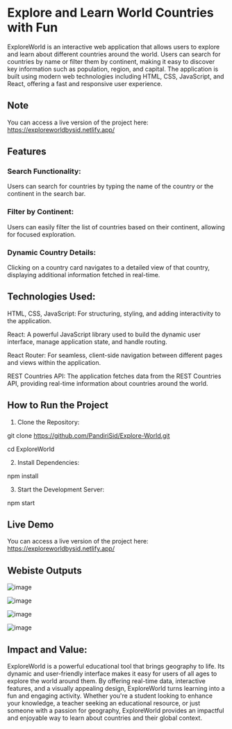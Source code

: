 
# Explore and Learn World Countries with Fun

ExploreWorld is an interactive web application that allows users to explore and learn about different countries around the world. Users can search for countries by name or filter them by continent, making it easy to discover key information such as population, region, and capital. The application is built using modern web technologies including HTML, CSS, JavaScript, and React, offering a fast and responsive user experience.





## Note

You can access a live version of the project here: https://exploreworldbysid.netlify.app/
## Features

### Search Functionality: 
Users can search for countries by typing the name of the country or the continent in the search bar.
### Filter by Continent: 
Users can easily filter the list of countries based on their continent, allowing for focused exploration.
### Dynamic Country Details: 
Clicking on a country card navigates to a detailed view of that country, displaying additional information fetched in real-time.
## Technologies Used:

HTML, CSS, JavaScript: For structuring, styling, and adding interactivity to the application.

React: A powerful JavaScript library used to build the dynamic user interface, manage application state, and handle routing.

React Router: For seamless, client-side navigation between different pages and views within the application.

REST Countries API: The application fetches data from the REST Countries API, providing real-time information about countries around the world.
## How to Run the Project

1. Clone the Repository:


  git clone https://github.com/PandiriSid/Explore-World.git
  
  cd ExploreWorld

2. Install Dependencies:

  npm install

3. Start the Development Server:

  npm start
## Live Demo

You can access a live version of the project here: https://exploreworldbysid.netlify.app/
## Webiste Outputs
![image](https://github.com/user-attachments/assets/e785f196-bd9b-459e-a397-c4a8f742dd11)

![image](https://github.com/user-attachments/assets/d0a40a43-d05c-4c30-8400-f6764ee4ffcf)

![image](https://github.com/user-attachments/assets/fba890a2-f093-4f64-ba68-02c09d624881)

![image](https://github.com/user-attachments/assets/d31114f6-3927-42af-88fb-d4513bc9ff27)


## Impact and Value:

ExploreWorld is a powerful educational tool that brings geography to life. Its dynamic and user-friendly interface makes it easy for users of all ages to explore the world around them. By offering real-time data, interactive features, and a visually appealing design, ExploreWorld turns learning into a fun and engaging activity. Whether you're a student looking to enhance your knowledge, a teacher seeking an educational resource, or just someone with a passion for geography, ExploreWorld provides an impactful and enjoyable way to learn about countries and their global context.
